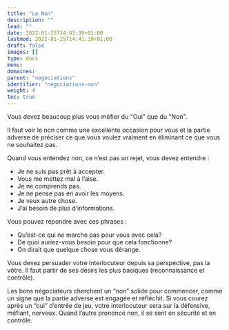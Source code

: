 ```yaml
---
title: "Le Non"
description: ""
lead: ""
date: 2022-01-25T14:41:39+01:00
lastmod: 2022-01-25T14:41:39+01:00
draft: false
images: []
type: docs
menu:
domaines:
parent: "negociations"
identifier: "negociations-non"
weight: 4
toc: true
---
```


Vous devez beaucoup plus vous méfier du "Oui" que du "Non".

Il faut voir le non comme une excellente occasion pour vous et la partie adverse de préciser ce que vous voulez vraiment
en éliminant ce que vous ne souhaitez pas.

Quand vous entendez non, ce n’est pas un rejet, vous devez entendre :

- Je ne suis pas prêt à accepter.
- Vous me mettez mal à l’aise.
- Je ne comprends pas.
- Je ne pense pas en avoir les moyens.
- Je veux autre chose.
- J’ai besoin de plus d’informations.

Vous pouvez répondre avec ces phrases :

- Qu’est-ce qui ne marche pas pour vous avec cela?
- De quoi auriez-vous besoin pour que cela fonctionne?
- On dirait que quelque chose vous dérange.

Vous devez persuader votre interlocuteur depuis sa perspective, pas la vôtre. Il faut partir de ses désirs les plus
basiques (reconnaissance et contrôle).

Les bons négociateurs cherchent un “non” solide pour commencer, comme un signe que la partie adverse est engagée et
réfléchit. Si vous courez après un “oui” d’entrée de jeu, votre interlocuteur sera sur la défensive, méfiant, nerveux.
Quand l’autre prononce non, il se sent en sécurité et en contrôle.
